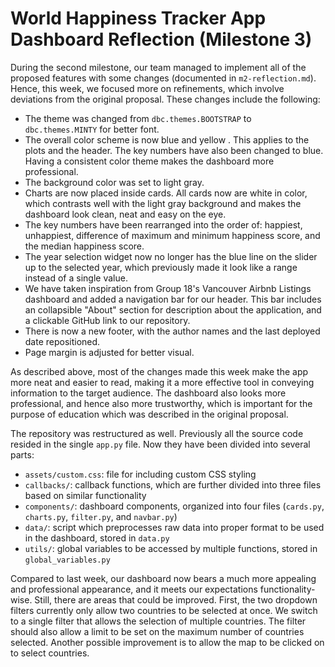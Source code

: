 # World Happiness Tracker App Dashboard Reflection (Milestone 3)

During the second milestone, our team managed to implement all of the proposed features with some changes (documented in `m2-reflection.md`). Hence, this week, we focused more on refinements, which involve deviations from the original proposal. These changes include the following:

- The theme was changed from `dbc.themes.BOOTSTRAP` to `dbc.themes.MINTY` for better font.
- The overall color scheme is now blue and yellow . This applies to the plots and the header. The key numbers have also been changed to blue. Having a consistent color theme makes the dashboard more professional.
- The background color was set to light gray.
- Charts are now placed inside cards. All cards now are white in color, which contrasts well with the light gray background and makes the dashboard look clean, neat and easy on the eye.
- The key numbers have been rearranged into the order of: happiest, unhappiest, difference of maximum and minimum happiness score, and the median happiness score.
- The year selection widget now no longer has the blue line on the slider up to the selected year, which previously made it look like a range instead of a single value.
- We have taken inspiration from Group 18's Vancouver Airbnb Listings dashboard and added a navigation bar for our header. This bar includes an collapsible "About" section for description about the application, and a clickable GitHub link to our repository.
- There is now a new footer, with the author names and the last deployed date repositioned.
- Page margin is adjusted for better visual.

As described above, most of the changes made this week make the app more neat and easier to read, making it a more effective tool in conveying information to the target audience. The dashboard also looks more professional, and hence also more trustworthy, which is important for the purpose of education which was described in the original proposal.

The repository was restructured as well. Previously all the source code resided in the single `app.py` file. Now they have been divided into several parts:

- `assets/custom.css`: file for including custom CSS styling
- `callbacks/`: callback functions, which are further divided into three files based on similar functionality
- `components/`: dashboard components, organized into four files (`cards.py`, `charts.py`, `filter.py`, and `navbar.py`)
- `data/`: script which preprocesses raw data into proper format to be used in the dashboard, stored in `data.py`
- `utils/`: global variables to be accessed by multiple functions, stored in `global_variables.py`

Compared to last week, our dashboard now bears a much more appealing and professional appearance, and it meets our expectations functionality-wise. Still, there are areas that could be improved. First, the two dropdown filters currently only allow two countries to be selected at once. We switch to a single filter that allows the selection of multiple countries. The filter should also allow a limit to be set on the maximum number of countries selected. Another possible improvement is to allow the map to be clicked on to select countries.

